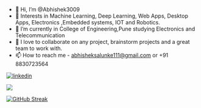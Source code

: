 - 👋 Hi, I’m @Abhishek3009
- 👀 Interests in Machine Learning, Deep Learning, Web Apps, Desktop Apps, Electronics ,Embedded systems, IOT and Robotics.
- 🌱 I’m currently in College of Engineering,Pune studying Electronics and Telecommunication
- 💞️ I love to collaborate on any project, brainstorm projects and a great team to work with.
- 📫 How to reach me - abhisheksalunke111@gmail.com or +91 8830723564

[![linkedin](https://img.shields.io/badge/linkedin-0A66C2?style=for-the-badge&logo=linkedin&logoColor=white)](https://www.linkedin.com/in/abhishek-salunke-b9b91820a/)

![](https://github-readme-stats.vercel.app/api?username=Abhishek3009&show_icons=true&line_height=30)

[![GitHub Streak](https://github-readme-streak-stats.herokuapp.com?user=Abhishek3009)](https://git.io/streak-stats)
